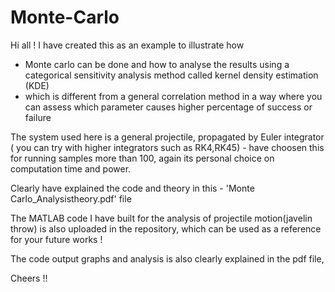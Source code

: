 # Monte-Carlo

Hi all ! 
I have created this as an example to illustrate how 
- Monte carlo can be done and how to analyse the results using a categorical sensitivity analysis method called kernel density estimation (KDE)
- which is different from a general correlation method in a way where you can assess which parameter causes higher percentage of success or failure

The system used here is a general projectile, propagated by Euler integrator ( you can try with higher integrators such as RK4,RK45) - have choosen this for running samples more than 100, again its personal choice on computation time and power.

Clearly have explained the code and theory in this - 'Monte Carlo_Analysistheory.pdf' file 

The MATLAB code I have built for the analysis of projectile motion(javelin throw) is also uploaded in the repository, which can be used as a reference for your future works !

The code output graphs and analysis is also clearly explained in the pdf file,

Cheers !!


